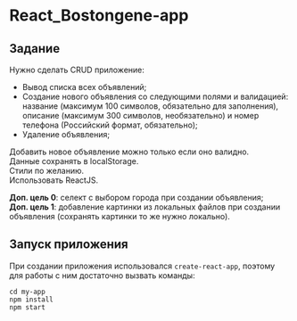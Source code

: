 # React_Bostongene-app

## Задание
Нужно сделать CRUD приложение:  
* Вывод списка всех объявлений;
* Создание нового объявления со следующими полями и валидацией: название (максимум 100 символов, обязательно для заполнения), описание (максимум 300 символов, необязательно) и номер телефона (Российский формат, обязательно);
* Удаление объявления;

Добавить новое объявление можно только если оно валидно.  
Данные сохранять в localStorage.  
Стили по желанию.  
Использовать ReactJS. 

**Доп. цель 0**: селект с выбором города при создании объявления;  
**Доп. цель 1**: добавление картинки из локальных файлов при создании объявления (сохранять картинки то же нужно локально).

## Запуск приложения
При создании приложения использовался `create-react-app`, поэтому для работы с ним достаточно вызвать команды:
```
cd my-app
npm install
npm start
```

